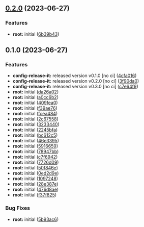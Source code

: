 

## [0.2.0](https://github.com/thejaswitricon/turbo/compare/@mono/app-b-v0.1.0...@mono/app-b-v0.2.0) (2023-06-27)


### Features

* **root:** initial ([6b39b43](https://github.com/thejaswitricon/turbo/commit/6b39b43aa86e21d932ac334a146ddcbd41876869))

## 0.1.0 (2023-06-27)


### Features

* **config-release-it:** released version v0.1.0 [no ci] ([4cfa016](https://github.com/thejaswitricon/turbo/commit/4cfa0168b7dab9ec94268d73944dded44132fbdf))
* **config-release-it:** released version v0.2.0 [no ci] ([3f90da0](https://github.com/thejaswitricon/turbo/commit/3f90da09cf3ad274b3bd844e0ddf4baa6ee2a5f7))
* **config-release-it:** released version v0.3.0 [no ci] ([c7e64f9](https://github.com/thejaswitricon/turbo/commit/c7e64f9fce12cbda13c0692640056f0383a00ee6))
* **root:** initial ([da26a02](https://github.com/thejaswitricon/turbo/commit/da26a029c3a9806829ef9610a290a0beb8d27a2e))
* **root:** initial ([a0cc6b2](https://github.com/thejaswitricon/turbo/commit/a0cc6b20fe2d69b12e0e4b3e9403d834a668e5fe))
* **root:** initial ([409fea0](https://github.com/thejaswitricon/turbo/commit/409fea0466ba4826594128a4fe6916caa74cd791))
* **root:** initial ([f39ae76](https://github.com/thejaswitricon/turbo/commit/f39ae7683800990a73ccac9de712ac1702782343))
* **root:** initial ([fcea484](https://github.com/thejaswitricon/turbo/commit/fcea484a1caa6d25938e0e2e66aed2aefb742ff9))
* **root:** initial ([2c67558](https://github.com/thejaswitricon/turbo/commit/2c67558a0b5acca7d2da6a61731814fe58c99703))
* **root:** initial ([3233440](https://github.com/thejaswitricon/turbo/commit/3233440f08899b0a29862f7a96b204022fa33e3d))
* **root:** initial ([2245bfa](https://github.com/thejaswitricon/turbo/commit/2245bfa56fe20874df89117f4d4a954adb27f1a8))
* **root:** initial ([bc612c5](https://github.com/thejaswitricon/turbo/commit/bc612c54b8b161b60692ecfb567a9eaa9f7b2a5e))
* **root:** initial ([46e3395](https://github.com/thejaswitricon/turbo/commit/46e3395b7e28801c147da97e960dfd8a6f544556))
* **root:** initial ([5916659](https://github.com/thejaswitricon/turbo/commit/59166593bbee4503ba0e3555cfbec89acfbcb514))
* **root:** initial ([78947bb](https://github.com/thejaswitricon/turbo/commit/78947bbd658ab00894a73387c38ae8c79cec971e))
* **root:** initial ([c7f6942](https://github.com/thejaswitricon/turbo/commit/c7f69423de7b2f185a9502b68a2526e1a5f7b93f))
* **root:** initial ([7726d09](https://github.com/thejaswitricon/turbo/commit/7726d0980240296b2600f61d5aa67888db2a9c94))
* **root:** initial ([50f846e](https://github.com/thejaswitricon/turbo/commit/50f846e508d846febc260f65c78d2abb008e2645))
* **root:** initial ([0ed2d9e](https://github.com/thejaswitricon/turbo/commit/0ed2d9ef1fb3ae350a741165bb77c605ce47a512))
* **root:** initial ([1097248](https://github.com/thejaswitricon/turbo/commit/109724801fb88bff07039fd3d1ff157f0e8c122c))
* **root:** initial ([28e387e](https://github.com/thejaswitricon/turbo/commit/28e387e23553e9091c1f836f1a71dbd498614bbe))
* **root:** initial ([476d8ae](https://github.com/thejaswitricon/turbo/commit/476d8ae2975ec5be3c1990a518f17b22e69e11b3))
* **root:** initial ([f37f825](https://github.com/thejaswitricon/turbo/commit/f37f8254339ff149b296f1e4b86e3afef576a547))


### Bug Fixes

* **root:** initial ([5b93ac6](https://github.com/thejaswitricon/turbo/commit/5b93ac6b62cfc3795998c68cfc5aea5afe349a3d))